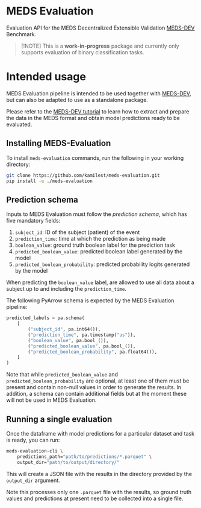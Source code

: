 # MEDS Evaluation

Evaluation API for the MEDS Decentralized Extensible Validation
[MEDS-DEV](https://github.com/mmcdermott/MEDS-DEV/) Benchmark.

> \[!NOTE\]
> This is a **work-in-progress** package and currently only supports evaluation of binary classification
> tasks.

# Intended usage

MEDS Evaluation pipeline is intended to be used together with
[MEDS-DEV](https://github.com/mmcdermott/MEDS-DEV/), but can also be adapted to use as a standalone package.

Please refer to the
[MEDS-DEV tutorial](https://github.com/mmcdermott/MEDS-DEV?tab=readme-ov-file#example-workflow) to learn how
to extract and prepare the data in the MEDS format and obtain model predictions ready to be evaluated.

## Installing MEDS-Evaluation

To install `meds-evaluation` commands, run the following in your working directory:

```bash
git clone https://github.com/kamilest/meds-evaluation.git
pip install -e ./meds-evaluation
```

## Prediction schema

Inputs to MEDS Evaluation must follow the *prediction schema*, which has five mandatory fields:

1. `subject_id`: ID of the subject (patient) of the event
2. `prediction_time`: time at which the prediction as being made
3. `boolean_value`: ground truth boolean label for the prediction task
4. `predicted_boolean_value`: predicted boolean label generated by the model
5. `predicted_boolean_probability`: predicted probability logits generated by the model

When predicting the `boolean_value` label, are allowed to use all data about a subject up to and including the
`prediction_time`.

The following PyArrow schema is expected by the MEDS Evaluation pipeline:

```python
predicted_labels = pa.schema(
    [
        ("subject_id", pa.int64()),
        ("prediction_time", pa.timestamp("us")),
        ("boolean_value", pa.bool_()),
        ("predicted_boolean_value", pa.bool_()),
        ("predicted_boolean_probability", pa.float64()),
    ]
)
```

Note that while `predicted_boolean_value` and `predicted_boolean_probability` are optional, at least one of
them must be present and contain non-null values in order to generate the results. In addition, a schema can
contain additional fields but at the moment these will not be used in MEDS Evaluation.

## Running a single evaluation

Once the dataframe with model predictions for a particular dataset and task is ready, you can run:

```bash
meds-evaluation-cli \
	predictions_path="path/to/predictions/*.parquet" \
	output_dir="path/to/output/directory/"
```

This will create a JSON file with the results in the directory provided by the `output_dir` argument.

Note this processes only one `.parquet` file with the results, so ground truth values and predictions at
present need to be collected into a single file.
